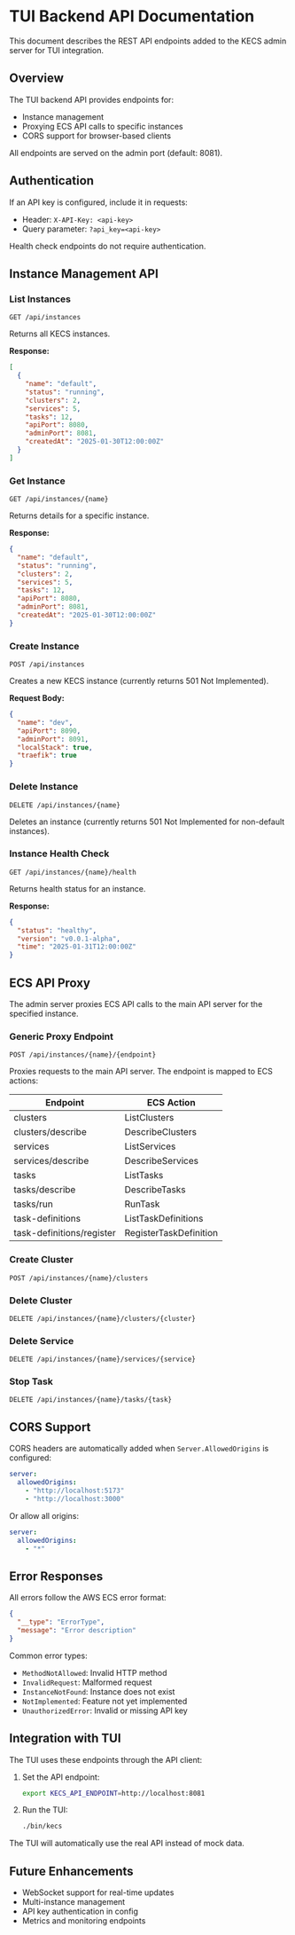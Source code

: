 # TUI Backend API Documentation

This document describes the REST API endpoints added to the KECS admin server for TUI integration.

## Overview

The TUI backend API provides endpoints for:
- Instance management
- Proxying ECS API calls to specific instances
- CORS support for browser-based clients

All endpoints are served on the admin port (default: 8081).

## Authentication

If an API key is configured, include it in requests:
- Header: `X-API-Key: <api-key>`
- Query parameter: `?api_key=<api-key>`

Health check endpoints do not require authentication.

## Instance Management API

### List Instances
```
GET /api/instances
```

Returns all KECS instances.

**Response:**
```json
[
  {
    "name": "default",
    "status": "running",
    "clusters": 2,
    "services": 5,
    "tasks": 12,
    "apiPort": 8080,
    "adminPort": 8081,
    "createdAt": "2025-01-30T12:00:00Z"
  }
]
```

### Get Instance
```
GET /api/instances/{name}
```

Returns details for a specific instance.

**Response:**
```json
{
  "name": "default",
  "status": "running",
  "clusters": 2,
  "services": 5,
  "tasks": 12,
  "apiPort": 8080,
  "adminPort": 8081,
  "createdAt": "2025-01-30T12:00:00Z"
}
```

### Create Instance
```
POST /api/instances
```

Creates a new KECS instance (currently returns 501 Not Implemented).

**Request Body:**
```json
{
  "name": "dev",
  "apiPort": 8090,
  "adminPort": 8091,
  "localStack": true,
  "traefik": true
}
```

### Delete Instance
```
DELETE /api/instances/{name}
```

Deletes an instance (currently returns 501 Not Implemented for non-default instances).

### Instance Health Check
```
GET /api/instances/{name}/health
```

Returns health status for an instance.

**Response:**
```json
{
  "status": "healthy",
  "version": "v0.0.1-alpha",
  "time": "2025-01-31T12:00:00Z"
}
```

## ECS API Proxy

The admin server proxies ECS API calls to the main API server for the specified instance.

### Generic Proxy Endpoint
```
POST /api/instances/{name}/{endpoint}
```

Proxies requests to the main API server. The endpoint is mapped to ECS actions:

| Endpoint | ECS Action |
|----------|------------|
| clusters | ListClusters |
| clusters/describe | DescribeClusters |
| services | ListServices |
| services/describe | DescribeServices |
| tasks | ListTasks |
| tasks/describe | DescribeTasks |
| tasks/run | RunTask |
| task-definitions | ListTaskDefinitions |
| task-definitions/register | RegisterTaskDefinition |

### Create Cluster
```
POST /api/instances/{name}/clusters
```

### Delete Cluster
```
DELETE /api/instances/{name}/clusters/{cluster}
```

### Delete Service
```
DELETE /api/instances/{name}/services/{service}
```

### Stop Task
```
DELETE /api/instances/{name}/tasks/{task}
```

## CORS Support

CORS headers are automatically added when `Server.AllowedOrigins` is configured:

```yaml
server:
  allowedOrigins:
    - "http://localhost:5173"
    - "http://localhost:3000"
```

Or allow all origins:
```yaml
server:
  allowedOrigins:
    - "*"
```

## Error Responses

All errors follow the AWS ECS error format:

```json
{
  "__type": "ErrorType",
  "message": "Error description"
}
```

Common error types:
- `MethodNotAllowed`: Invalid HTTP method
- `InvalidRequest`: Malformed request
- `InstanceNotFound`: Instance does not exist
- `NotImplemented`: Feature not yet implemented
- `UnauthorizedError`: Invalid or missing API key

## Integration with TUI

The TUI uses these endpoints through the API client:

1. Set the API endpoint:
   ```bash
   export KECS_API_ENDPOINT=http://localhost:8081
   ```

2. Run the TUI:
   ```bash
   ./bin/kecs
   ```

The TUI will automatically use the real API instead of mock data.

## Future Enhancements

- WebSocket support for real-time updates
- Multi-instance management
- API key authentication in config
- Metrics and monitoring endpoints
